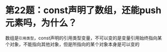# 第22题：​const声明了数组，还能push元素吗，为什么？

数组是`引用类型`，const声明的引用类型变量，不可以变的是变量引用始终指向某个对象，不能指向其他对象，但是所指向的某个对象本身是可以变的